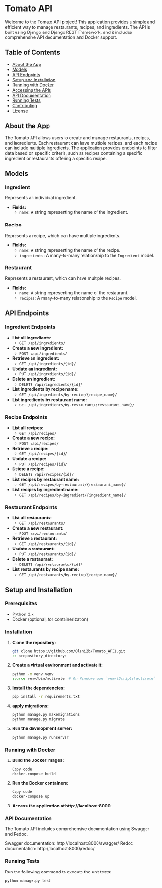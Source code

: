 # Tomato API

Welcome to the Tomato API project! This application provides a simple and efficient way to manage restaurants, recipes, and ingredients. The API is built using Django and Django REST Framework, and it includes comprehensive API documentation and Docker support.

## Table of Contents

- [About the App](#about-the-app)
- [Models](#models)
- [API Endpoints](#api-endpoints)
- [Setup and Installation](#setup-and-installation)
- [Running with Docker](#running-with-docker)
- [Accessing the APIs](#accessing-the-apis)
- [API Documentation](#api-documentation)
- [Running Tests](#running-tests)
- [Contributing](#contributing)
- [License](#license)

## About the App

The Tomato API allows users to create and manage restaurants, recipes, and ingredients. Each restaurant can have multiple recipes, and each recipe can include multiple ingredients. The application provides endpoints to filter data based on specific criteria, such as recipes containing a specific ingredient or restaurants offering a specific recipe.

## Models

### Ingredient

Represents an individual ingredient.

- **Fields:**
  - `name`: A string representing the name of the ingredient.

### Recipe

Represents a recipe, which can have multiple ingredients.

- **Fields:**
  - `name`: A string representing the name of the recipe.
  - `ingredients`: A many-to-many relationship to the `Ingredient` model.

### Restaurant

Represents a restaurant, which can have multiple recipes.

- **Fields:**
  - `name`: A string representing the name of the restaurant.
  - `recipes`: A many-to-many relationship to the `Recipe` model.

## API Endpoints

### Ingredient Endpoints

- **List all ingredients:**
  - `GET /api/ingredients/`
- **Create a new ingredient:**
  - `POST /api/ingredients/`
- **Retrieve an ingredient:**
  - `GET /api/ingredients/{id}/`
- **Update an ingredient:**
  - `PUT /api/ingredients/{id}/`
- **Delete an ingredient:**
  - `DELETE /api/ingredients/{id}/`
- **List ingredients by recipe name:**
  - `GET /api/ingredients/by-recipe/{recipe_name}/`
- **List ingredients by restaurant name:**
  - `GET /api/ingredients/by-restaurant/{restaurant_name}/`

### Recipe Endpoints

- **List all recipes:**
  - `GET /api/recipes/`
- **Create a new recipe:**
  - `POST /api/recipes/`
- **Retrieve a recipe:**
  - `GET /api/recipes/{id}/`
- **Update a recipe:**
  - `PUT /api/recipes/{id}/`
- **Delete a recipe:**
  - `DELETE /api/recipes/{id}/`
- **List recipes by restaurant name:**
  - `GET /api/recipes/by-restaurant/{restaurant_name}/`
- **List recipes by ingredient name:**
  - `GET /api/recipes/by-ingredient/{ingredient_name}/`

### Restaurant Endpoints

- **List all restaurants:**
  - `GET /api/restaurants/`
- **Create a new restaurant:**
  - `POST /api/restaurants/`
- **Retrieve a restaurant:**
  - `GET /api/restaurants/{id}/`
- **Update a restaurant:**
  - `PUT /api/restaurants/{id}/`
- **Delete a restaurant:**
  - `DELETE /api/restaurants/{id}/`
- **List restaurants by recipe name:**
  - `GET /api/restaurants/by-recipe/{recipe_name}/`

## Setup and Installation

### Prerequisites

- Python 3.x
- Docker (optional, for containerization)

### Installation

1. **Clone the repository:**
   ```bash
   git clone https://github.com/Olani2b/Tomato_API1.git
   cd <repository_directory>
2. **Create a virtual environment and activate it:**
   ```bash
   python -m venv venv
   source venv/bin/activate  # On Windows use `venv\Scripts\activate`
3. **Install the dependencies:**
   ```bash
   pip install -r requirements.txt
4. **apply migrations:**
   ```bash
   python manage.py makemigrations
   python manage.py migrate
5. **Run the development server:**
   ```bash
   python manage.py runserver
### Running with Docker
1. **Build the Docker images:**
   ```bash
   Copy code
   docker-compose build
2. **Run the Docker containers:**
   ```bash
   Copy code
   docker-compose up
3. **Access the application at http://localhost:8000.**
### API Documentation
The Tomato API includes comprehensive documentation using Swagger and Redoc.

Swagger documentation: http://localhost:8000/swagger/
Redoc documentation: http://localhost:8000/redoc/
### Running Tests
Run the following command to execute the unit tests:

   ```bash
   python manage.py test




